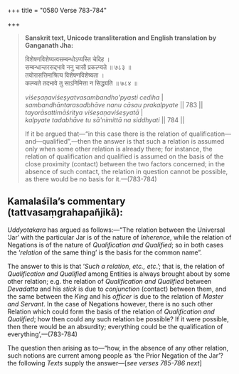 +++
title = "0580 Verse 783-784"

+++
> **Sanskrit text, Unicode transliteration and English translation by Ganganath Jha:** 
>
> विशेषणविशेष्यत्वसम्बन्धोऽप्यस्ति चेदिह ।  
> सम्बन्धान्तरसद्भावे ननु चासौ प्रकल्प्यते ॥ ७८३ ॥  
> तयोरासत्तिमाश्रित्य विशेषणविशेष्यता ।  
> कल्प्यते तदभावे तु साऽनिमित्ता न सिद्ध्यति ॥ ७८४ ॥ 
>
> *viśeṣaṇaviśeṣyatvasambandho'pyasti cediha* \|  
> *sambandhāntarasadbhāve nanu cāsau prakalpyate* \|\| 783 \|\|  
> *tayorāsattimāśritya viśeṣaṇaviśeṣyatā* \|  
> *kalpyate tadabhāve tu sā'nimittā na siddhyati* \|\| 784 \|\| 
>
> If it be argued that—“in this case there is the relation of qualification—and—qualified”,—then the answer is that such a relation is assumed only when some other relation is already there; for instance, the relation of qualification and qualified is assumed on the basis of the close proximity (contact) between the two factors concerned; in the absence of such contact, the relation in question cannot be possible, as there would be no basis for it.—(783-784)



## Kamalaśīla’s commentary (tattvasaṃgrahapañjikā):

*Uddyotakara* has argued as follows:—“The relation between the Universal ‘Jar’ with the particular Jar is of the nature of *Inherence*, while the relation of Negations is of the nature of *Qualification and Qualified*; so in both cases the ‘*relation* of the same thing’ is the basis for the common name”.

The answer to this is that ‘*Such a relation*, *etc., etc*.’; that is, the relation of *Qualification and Qualified* among Entities is always brought about by some other relation; e.g. the relation of *Qualification and Qualified* between *Devadatta* and his *stick* is due to *conjunction* (contact) between them, and the same between the *King* and his *officer* is due to the relation of *Master and Servant*. In the case of Negations however, there is no such other Relation which could form the basis of the relation of *Qualification and Qualified*; how then could any such relation be possible? If it were possible, then there would be an absurdity; everything could be the qualification of everything’,—(783-784)

The question then arising as to—“how, in the absence of any other relation, such notions are current among people as ‘the Prior Negation of the Jar’? the following *Texts* supply the answer—[*see verses 785-786 next*]


